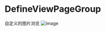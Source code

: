 # DefineViewPageGroup
自定义的图片浏览
![image](https://github.com/ljy0605/DefineViewPageGroup/blob/master/GIF/1.gif)
